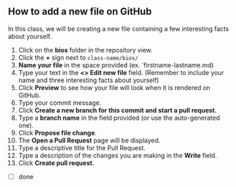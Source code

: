 ## How to add a new file on GitHub

In this class, we will be creating a new file containing a few interesting facts about yourself.

1. Click on the **bios** folder in the repository view.
2. Click the **+** sign next to `class-name/bios/`
3. **Name your file** in the space provided (ex. `firstname-lastname.md)
4. Type your text in the **<> Edit new file** field. (Remember to include your name and three interesting facts about yourself)
5. Click **Preview** to see how your file will look when it is rendered on GitHub.
6. Type your commit message.
7. Click **Create a new branch for this commit and start a pull request.**
8. Type a **branch name** in the field provided (or use the auto-generated one).
9. Click **Propose file change**.
10. The **Open a Pull Request** page will be displayed.
11. Type a descriptive title for the Pull Request.
12. Type a description of the changes you are making in the **Write** field.
13. Click **Create pull request**.

- [ ] done
